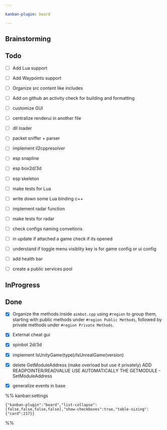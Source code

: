 ```yaml
---

kanban-plugin: board

---
```


## Brainstorming



## Todo

- [ ] Add Lua support
- [ ] Add Waypoints support
- [ ] Organize src content like includes
- [ ] Add on github an activity check for building and formatting
- [ ] customize GUI
- [ ] centralize renderui in another file
- [ ] dll loader
- [ ] packet sniffer + parser
- [ ] implement il2cppresolver
- [ ] esp snapline
- [ ] esp box2d/3d
- [ ] esp skeleton
- [ ] make tests for Lua
- [ ] write down some Lua binding c++
- [ ] implement radar function
- [ ] make tests for radar
- [ ] check configs naming convetions
- [ ] in update if attached a game check if its opened
- [ ] understand if toggle menu visiblity key is for game config or ui config
- [ ] add health bar
- [ ] create a public services pool


## InProgress



## Done

- [x] Organize the methods inside `aimbot.cpp` using `#region` to group them, starting with public methods under `#region Public Methods`, followed by private methods under `#region Private Methods`.
- [x] External cheat gui
- [x] spinbot 2d/3d
- [x] implement IsUnityGame(type)/IsUnrealGame(version)
- [x] delete GetModuleAddress (make overload but use it privately) ADD READPOINTER/READVALUE USE AUTOMATICALLY THE GETMODULE - SetModuleAddress
- [x] generalize events in base




%% kanban:settings
```
{"kanban-plugin":"board","list-collapse":[false,false,false,false],"show-checkboxes":true,"table-sizing":{"card":217}}
```
%%